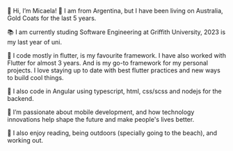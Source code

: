 👋 Hi, I’m Micaela!
📍 I am from Argentina, but I have been living on Australia, Gold Coats for the last 5 years.

📚 I am currently studing Software Engineering at Griffith University, 2023 is my last year of uni.

🦋 I code mostly in flutter, is my favourite framework. I have also worked with Flutter for almost 3 years. And is my go-to framework for my personal projects. I love staying up to date with best flutter practices and new ways to build cool things.

🌱 I also code in Angular using typescript, html, css/scss and nodejs for the backend.

🤍 I’m passionate about mobile development, and how technology innovations help shape the future and make people's lives better.

🌸 I also enjoy reading, being outdoors (specially going to the beach), and working out.


<!---
micapiacenza/micapiacenza is a ✨ special ✨ repository because its `README.md` (this file) appears on your GitHub profile.
You can click the Preview link to take a look at your changes.
--->
